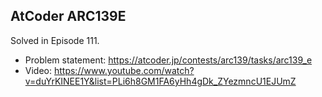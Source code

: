 ## AtCoder ARC139E

Solved in Episode 111.

- Problem statement: https://atcoder.jp/contests/arc139/tasks/arc139_e
- Video: https://www.youtube.com/watch?v=duYrKINEE1Y&list=PLi6h8GM1FA6yHh4gDk_ZYezmncU1EJUmZ
